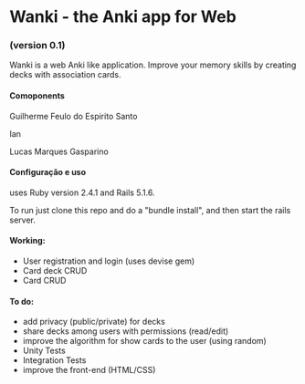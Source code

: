 # Wanki - the Anki app for Web
### (version 0.1)

Wanki is a web Anki like application. Improve your memory skills by creating decks with association cards.

#### Comoponents

Guilherme Feulo do Espirito Santo

Ian

Lucas Marques Gasparino
#### Configuração e uso

uses Ruby version 2.4.1 and Rails 5.1.6.

To run just clone this repo and do a "bundle install", and then start the rails server.

#### Working:

* User registration and login (uses devise gem)
* Card deck CRUD
* Card CRUD

#### To do:
* add privacy (public/private) for decks
* share decks among users with permissions (read/edit)
* improve the algorithm for show cards to the user (using random)
* Unity Tests
* Integration Tests
* improve the front-end (HTML/CSS) 
